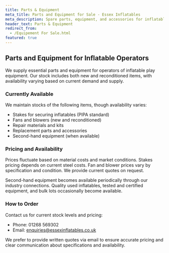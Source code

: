 ```yaml
---
title: Parts & Equipment
meta_title: Parts and Equipment for Sale - Essex Inflatables
meta_description: Spare parts, equipment, and accessories for inflatable operators. Stakes, fans, blowers, repair materials, and second-hand equipment when available.
header_text: Parts & Equipment
redirect_from:
  - /Equipement For Sale.html
featured: true
---
```


## Parts and Equipment for Inflatable Operators

We supply essential parts and equipment for operators of inflatable play equipment. Our stock includes both new and reconditioned items, with availability varying based on current demand and supply.

### Currently Available

We maintain stocks of the following items, though availability varies:

- Stakes for securing inflatables (PIPA standard)
- Fans and blowers (new and reconditioned)
- Repair materials and kits
- Replacement parts and accessories
- Second-hand equipment (when available)

### Pricing and Availability

Prices fluctuate based on material costs and market conditions. Stakes pricing depends on current steel costs. Fan and blower prices vary by specification and condition. We provide current quotes on request.

Second-hand equipment becomes available periodically through our industry connections. Quality used inflatables, tested and certified equipment, and bulk lots occasionally become available.

### How to Order

Contact us for current stock levels and pricing:
- Phone: 01268 569302
- Email: enquiries@essexinflatables.co.uk

We prefer to provide written quotes via email to ensure accurate pricing and clear communication about specifications and availability.
